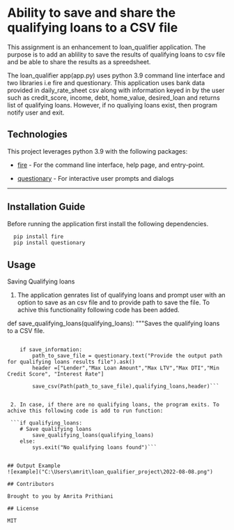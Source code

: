 
# Ability to save and share the qualifying loans to a CSV file

This assignment is an enhancement to loan_qualifier application. The purpose is to add an ablility to save the results of qualifying loans to csv file and be able to share the results as a spreedsheet.

The loan_qualifier app(app.py) uses python 3.9 command line interface and two libraries i.e fire and questionary. This application uses bank data provided in daily_rate_sheet csv along with information keyed in by the user such as credit_score, income, debt, home_value, desired_loan and returns list of qualifying loans. However, if no qualiying loans exist, then program notify user and exit.

## Technologies

This project leverages python 3.9 with the following packages:

* [fire](https://github.com/google/python-fire) - For the command line interface, help page, and entry-point.

* [questionary](https://github.com/tmbo/questionary) - For interactive user prompts and dialogs

---

## Installation Guide

Before running the application first install the following dependencies.

```python
  pip install fire
  pip install questionary
```

## Usage

Saving Qualifying loans

1. The application genrates list of qualifying loans and prompt user with an option to save as an csv file and to provide path to save the file. To achive this functionality following code has been added.

def save_qualifying_loans(qualifying_loans):
    """Saves the qualifying loans to a CSV file.

```save_information = questionary.confirm("Do you want to save the qualifying loan results as CSV file").ask()
    
    if save_information:
        path_to_save_file = questionary.text("Provide the output path for qualifying loans results file").ask()
        header =["Lender","Max Loan Amount","Max LTV","Max DTI","Min Credit Score", "Interest Rate"]

        save_csv(Path(path_to_save_file),qualifying_loans,header)```


 2. In case, if there are no qualifying loans, the program exits. To achive this following code is add to run function:

 ```if qualifying_loans:
    # Save qualifying loans
        save_qualifying_loans(qualifying_loans)
    else:
        sys.exit("No qualifying loans found")```


## Output Example
![example]("C:\Users\amrit\loan_qualifier_project\2022-08-08.png")

## Contributors

Brought to you by Amrita Prithiani

## License

MIT
